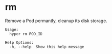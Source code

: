 # rm

Remove a Pod permantly, cleanup its disk storage.

	Usage:
	  hyper rm POD_ID

	Help Options:
	  -h, --help  Show this help message
